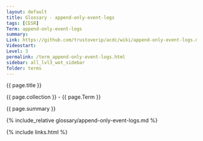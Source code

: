 ```yaml
---
layout: default
title: Glossary - append-only-event-logs
tags: [CESR]
Term: append-only-event-logs
summary: 
Link: https://github.com/trustoverip/acdc/wiki/append-only-event-logs.md
Videostart: 
Level: 3
permalink: /term_append-only-event-logs.html
sidebar: all_lvl3_wot_sidebar
folder: terms
---
```


{{ page.title }}

{{ page.collection }} - {{ page.Term }}

   {{ page.summary }}

{% include_relative glossary/append-only-event-logs.md %}

 {% include links.html %} 
